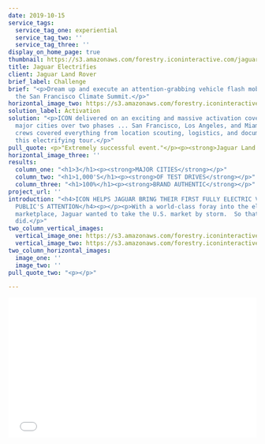 ```yaml
---
date: 2019-10-15
service_tags:
  service_tag_one: experiential
  service_tag_two: ''
  service_tag_three: ''
display_on_home_page: true
thumbnail: https://s3.amazonaws.com/forestry.iconinteractive.com/jaguar1.jpg
title: Jaguar Electrifies
client: Jaguar Land Rover
brief_label: Challenge
brief: "<p>Dream up and execute an attention-grabbing vehicle flash mob of sorts during
  the San Francisco Climate Summit.</p>"
horizontal_image_two: https://s3.amazonaws.com/forestry.iconinteractive.com/jaguar4.jpg
solution_label: Activation
solution: "<p>ICON delivered on an exciting and massive activation covering three
  major cities over two phases ... San Francisco, Los Angeles, and Miami. Full production
  crews covered everything from location scouting, logistics, and documentation of
  this electrifying tour.</p>"
pull_quote: <p>"Extremely successful event."</p><p><strong>Jaguar Land Rover</strong></p>
horizontal_image_three: ''
results:
  column_one: "<h1>3</h1><p><strong>MAJOR CITIES</strong></p>"
  column_two: "<h1>1,000'S</h1><p><strong>OF TEST DRIVES</strong></p>"
  column_three: "<h1>100%</h1><p><strong>BRAND AUTHENTIC</strong></p>"
project_url: ''
introduction: "<h4>ICON HELPS JAGUAR BRING THEIR FIRST FULLY ELECTRIC VEHICLE TO THE
  PUBLIC'S ATTENTION</h4><p></p><p>With a world-class foray into the electric vehicle
  marketplace, Jaguar wanted to take the U.S. market by storm.  So that's what we
  did.</p>"
two_column_vertical_images:
  vertical_image_one: https://s3.amazonaws.com/forestry.iconinteractive.com/jaguar2.jpg
  vertical_image_two: https://s3.amazonaws.com/forestry.iconinteractive.com/jaguar3.jpg
two_column_horizontal_images:
  image_one: ''
  image_two: ''
pull_quote_two: "<p></p>"

---
```

<div style="padding:56.25% 0 0 0;position:relative;"><iframe src="[https://player.vimeo.com/video/367782756?title=0&byline=0&portrait=0](https://player.vimeo.com/video/367782756?title=0&byline=0&portrait=0 "https://player.vimeo.com/video/367782756?title=0&byline=0&portrait=0")" style="position:absolute;top:0;left:0;width:100%;height:100%;" frameborder="0" allow="autoplay; fullscreen" allowfullscreen></iframe></div><script src="[https://player.vimeo.com/api/player.js](https://player.vimeo.com/api/player.js "https://player.vimeo.com/api/player.js")"></script>